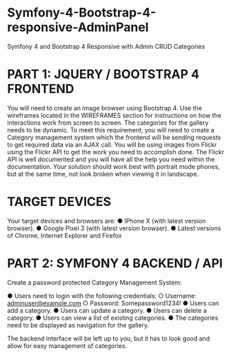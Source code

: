 # Symfony-4-Bootstrap-4-responsive-AdminPanel
Symfony 4 and Bootstrap 4 Responsive with Admin CRUD Categories

# PART 1: JQUERY / BOOTSTRAP 4 FRONTEND
You will need to create an image browser using Bootstrap 4. Use the wireframes located in the WIREFRAMES
section for instructions on how the interactions work from screen to screen.
The categories for the gallery needs to be dynamic. To meet this requirement, you will need to create a Category
management system which the frontend will be sending requests to get required data via an AJAX call.
You will be using images from Flickr using the Flickr API to get the work you need to accomplish done. The Flickr API
is well documented and you will have all the help you need within the documentation.
Your solution should work best with portrait mode phones, but at the same time, not look broken when viewing it in
landscape.

# TARGET DEVICES
Your target devices and browsers are:
● IPhone X (with latest version browser).
● Google Pixel 3 (with latest version browser).
● Latest versions of Chrome, Internet Explorer and Firefox

# PART 2: SYMFONY 4 BACKEND / API

Create a password protected Category Management System:

● Users need to login with the following credentials:
○ Username: adminuser@example.com
○ Password: Somepassword1234!
● Users can add a category.
● Users can update a category.
● Users can delete a category.
● Users can view a list of existing categories.
● The categories need to be displayed as navigation for the gallery.

The backend interface will be left up to you, but it has to look good and allow for easy management of categories.
